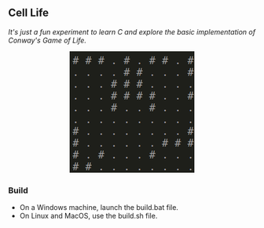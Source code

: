 ## Cell Life

*It's just a fun experiment to learn C and explore the basic implementation of Conway's Game of Life.*

<div align="center">
  <img src="example.png" alt="example">
</div>

### Build

* On a Windows machine, launch the build.bat file.
* On Linux and MacOS, use the build.sh file.